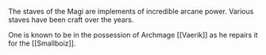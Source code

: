 The staves of the Magi are implements of incredible arcane power. Various staves have been craft over the years. 

One is known to be in the possession of Archmage [[Vaerik]] as he repairs it for the [[Smallboiz]]. 
